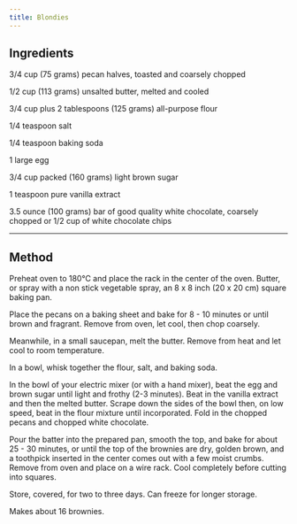 ```yaml
---
title: Blondies
---
```


## Ingredients

3/4 cup (75 grams) pecan halves, toasted and coarsely chopped

1/2 cup (113 grams) unsalted butter, melted and cooled

3/4 cup plus 2 tablespoons (125 grams) all-purpose flour

1/4 teaspoon salt

1/4 teaspoon baking soda

1 large egg

3/4 cup packed (160 grams) light brown sugar

1 teaspoon pure vanilla extract

3.5 ounce (100 grams) bar of good quality white chocolate, coarsely chopped 
or 1/2 cup of white chocolate chips

---

## Method

Preheat oven to 180℃ and place the rack in the center of the oven.
Butter, or spray with a non stick vegetable spray, an 8 x 8 inch (20 x  20 cm) square baking pan. 

Place the pecans on a baking sheet and bake for 8 - 10 minutes or until brown and fragrant.
Remove from oven, let cool, then chop coarsely.

Meanwhile, in a small saucepan, melt the butter.
Remove from heat and let cool to room temperature.

In a bowl, whisk together the flour, salt, and baking soda.

In the bowl of your electric mixer (or with a hand mixer), beat the egg and brown sugar until light and frothy (2-3 minutes).
Beat in the vanilla extract and then the melted butter.
Scrape down the sides of the bowl then, on low speed, beat in the flour mixture until incorporated.
Fold in the chopped pecans and chopped white chocolate.

Pour the batter into the prepared pan, smooth the top, and bake for about 25 - 30 minutes,
or until the top of the brownies are dry, golden brown, and a toothpick inserted in the center comes out with a few moist crumbs.
Remove from oven and place on a wire rack.
Cool completely before cutting into squares.

Store, covered, for two to three days.
Can freeze for longer storage.

Makes about 16 brownies.
